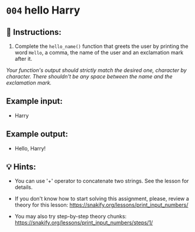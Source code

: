 # `004` hello Harry

## 📝 Instructions:

1. Complete the `hello_name()` function that greets the user by printing the word `Hello`, a comma, the name of the user and an exclamation mark after it. 

*Your function's output should strictly match the desired one, character by character. There shouldn't be any space between the name and the exclamation mark.* 

## Example input:

+ Harry

## Example output:

+ Hello, Harry!

## 💡 Hints:

+ You can use '+' operator to concatenate two strings. See the lesson for details.

+ If you don't know how to start solving this assignment, please, review a theory for this lesson: https://snakify.org/lessons/print_input_numbers/

+ You may also try step-by-step theory chunks: https://snakify.org/lessons/print_input_numbers/steps/1/

